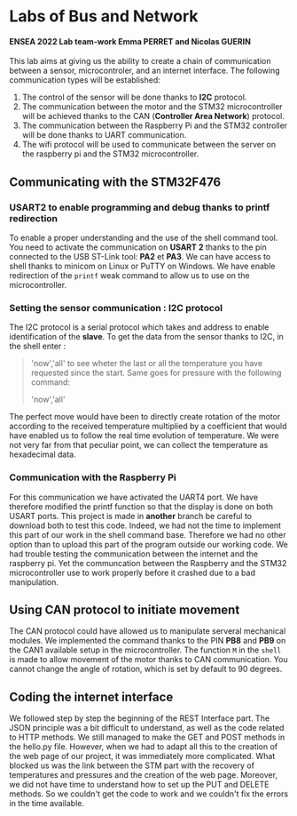 # Labs of Bus and Network
#### ENSEA 2022 Lab team-work Emma PERRET and Nicolas GUERIN
This lab aims at giving us the ability to create a chain of communication between a sensor, microcontroler, and an internet interface. The following communication types will be established:
1. The control of the sensor will be done thanks to **I2C** protocol.
2. The communication between the motor and the STM32 microcontroller will be achieved thanks to the CAN (**Controller Area Network**) protocol.
3. The communication between the Raspberry Pi and the STM32 controller will be done thanks to UART communication.
4. The wifi protocol will be used to communicate between the server on the raspberry pi and the STM32 microcontroller.

## Communicating with the STM32F476
### USART2 to enable programming and debug thanks to printf redirection
To enable a proper understanding and the use of the shell command tool. You need to activate the communication on **USART 2** thanks to the pin connected to the USB ST-Link tool: **PA2** et **PA3**. We can have access to shell thanks to minicom on Linux or PuTTY on Windows. We have enable redirection of the `printf` weak command to allow us to use on the microcontroller.

### Setting the sensor communication : I2C protocol
The I2C protocol is a serial protocol which takes and address to enable identification of the **slave**. To get the data from the sensor thanks to I2C, in the shell enter :
> <T> 'now','all' to see wheter the last or all the temperature you have requested since the start.
Same goes for pressure with the following command:
> <P> 'now','all'
The perfect move would have been to directly create rotation of the motor according to the received temperature multiplied by a coefficient that would have enabled us to follow the real time evolution of temperature. We were not very far from that peculiar point, we can collect the temperature as hexadecimal data.

### Communication with the Raspberry Pi
For this communication we have activated the UART4 port. We have therefore modified the printf function so that the display is done on both USART ports.
This project is made in **another** branch be careful to download both to test this code. Indeed, we had not the time to implement this part of our work in the shell command base. Therefore we had no other option than to upload this part of the program outside our working code. We had trouble testing the communication between the internet and the raspberry pi. Yet the communcation between the Raspberry and the STM32 microcontroller use to work properly before it crashed due to a bad manipulation. 





## Using CAN protocol to initiate movement
The CAN protocol could have allowed us to manipulate serveral mechanical modules. We implemented the command thanks to the PIN  **PB8** and **PB9** on the CAN1 available setup in the microcontroller.
The function `M` in the `shell` is made to allow movement of the motor thanks to CAN communication. You cannot change the angle of rotation, which is set by default to 90 degrees.

## Coding the internet interface 
We followed step by step the beginning of the REST Interface part.
The JSON principle was a bit difficult to understand, as well as the code related to HTTP methods.
We still managed to make the GET and POST methods in the hello.py file.
However, when we had to adapt all this to the creation of the web page of our project, it was immediately more complicated. What blocked us was the link between the STM part with the recovery of temperatures and pressures and the creation of the web page. Moreover, we did not have time to understand how to set up the PUT and DELETE methods.
So we couldn't get the code to work and we couldn't fix the errors in the time available.
